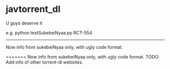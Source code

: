 javtorrent_dl
=============

U guys deserve it

e.g. 
python testSukebeiNyaa.py RCT-554

---------------------------

Now info from sukebeiNyaa only, with ugly code format.

=======
Now info from sukebeiNyaa only, with ugly code format.
TODO: Add info of  other torrent-dl websites.
